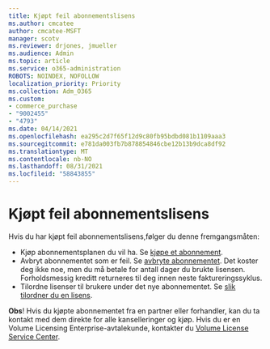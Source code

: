 ```yaml
---
title: Kjøpt feil abonnementslisens
ms.author: cmcatee
author: cmcatee-MSFT
manager: scotv
ms.reviewer: drjones, jmueller
ms.audience: Admin
ms.topic: article
ms.service: o365-administration
ROBOTS: NOINDEX, NOFOLLOW
localization_priority: Priority
ms.collection: Adm_O365
ms.custom:
- commerce_purchase
- "9002455"
- "4793"
ms.date: 04/14/2021
ms.openlocfilehash: ea295c2d7f65f12d9c80fb95bdbd081b1109aaa3
ms.sourcegitcommit: e781da003fb7b878854846cbe12b13b9dca8df92
ms.translationtype: MT
ms.contentlocale: nb-NO
ms.lasthandoff: 08/31/2021
ms.locfileid: "58843855"
---
```

# <a name="purchased-wrong-subscription-license"></a>Kjøpt feil abonnementslisens

Hvis du har kjøpt feil abonnementslisens,følger du denne fremgangsmåten:

- Kjøp abonnementsplanen du vil ha. Se [kjøpe et abonnement](https://docs.microsoft.com/alchemyinsights/buy-a-subscription-to-office-365-for-business).
- Avbryt abonnementet som er feil. Se [avbryte abonnementet](https://docs.microsoft.com/alchemyinsights/canceling-your-office-365-subscription).
Det koster deg ikke noe, men du må betale for antall dager du brukte lisensen. Forholdsmessig kreditt returneres til deg innen neste faktureringssyklus.
- Tilordne lisenser til brukere under det nye abonnementet. Se [slik tilordner du en lisens](https://docs.microsoft.com/alchemyinsights/how-to-assign-a-license-to-a-user).

**Obs**! Hvis du kjøpte abonnementet fra en partner eller forhandler, kan du ta kontakt med dem direkte for alle kanselleringer og kjøp. Hvis du er en Volume Licensing Enterprise-avtalekunde, kontakter du [Volume License Service Center](https://support.microsoft.com/help/4471406/how-to-contact-the-microsoft-volume-licensing-service-center).
